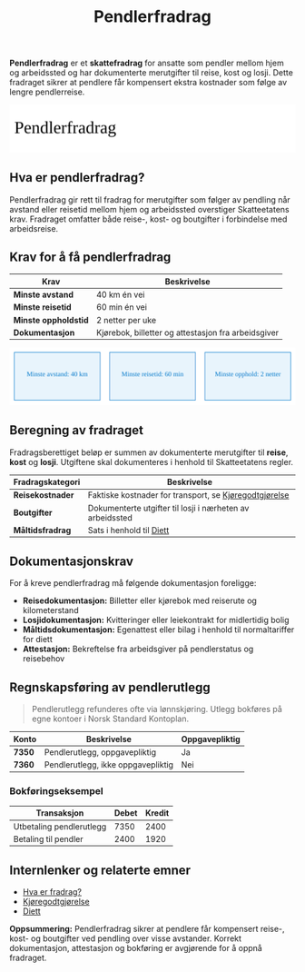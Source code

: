 ﻿---
title: "Pendlerfradrag"
seoTitle: "Pendlerfradrag"
description: '**Pendlerfradrag** er et **skattefradrag** for ansatte som pendler mellom hjem og arbeidssted og har dokumenterte merutgifter til reise, kost og losji. Dette fr...'
---

**Pendlerfradrag** er et **skattefradrag** for ansatte som pendler mellom hjem og arbeidssted og har dokumenterte merutgifter til reise, kost og losji. Dette fradraget sikrer at pendlere får kompensert ekstra kostnader som følge av lengre pendlerreise.

![Oversikt over Pendlerfradrag](pendlerfradrag-image.svg)

## Hva er pendlerfradrag?

Pendlerfradrag gir rett til fradrag for merutgifter som følger av pendling når avstand eller reisetid mellom hjem og arbeidssted overstiger Skatteetatens krav. Fradraget omfatter både reise-, kost- og boutgifter i forbindelse med arbeidsreise.

## Krav for å få pendlerfradrag

| Krav               | Beskrivelse                                         |
|--------------------|-----------------------------------------------------|
| **Minste avstand** | 40 km én vei                                        |
| **Minste reisetid**| 60 min én vei                                       |
| **Minste oppholdstid** | 2 netter per uke                                 |
| **Dokumentasjon**  | Kjørebok, billetter og attestasjon fra arbeidsgiver |

![Krav for Pendlerfradrag](pendlerfradrag-satser.svg)

## Beregning av fradraget

Fradragsberettiget beløp er summen av dokumenterte merutgifter til **reise**, **kost** og **losji**. Utgiftene skal dokumenteres i henhold til Skatteetatens regler.

| Fradragskategori | Beskrivelse                                                                    |
|------------------|--------------------------------------------------------------------------------|
| **Reisekostnader**| Faktiske kostnader for transport, se [Kjøregodtgjørelse](/blogs/regnskap/kjoregodtgjorelse "Kjøregodtgjørelse i regnskap: Guide til satser, regler og dokumentasjon") |
| **Boutgifter**    | Dokumenterte utgifter til losji i nærheten av arbeidssted                     |
| **Måltidsfradrag**| Sats i henhold til [Diett](/blogs/regnskap/diett "Diett i regnskap: Guide til normaltariffer, regler og regnskapsføring")         |

## Dokumentasjonskrav

For å kreve pendlerfradrag må følgende dokumentasjon foreligge:

* **Reisedokumentasjon:** Billetter eller kjørebok med reiserute og kilometerstand
* **Losjidokumentasjon:** Kvitteringer eller leiekontrakt for midlertidig bolig
* **Måltidsdokumentasjon:** Egenattest eller bilag i henhold til normaltariffer for diett
* **Attestasjon:** Bekreftelse fra arbeidsgiver på pendlerstatus og reisebehov

## Regnskapsføring av pendlerutlegg

> Pendlerutlegg refunderes ofte via lønnskjøring. Utlegg bokføres på egne kontoer i Norsk Standard Kontoplan.

| Konto    | Beskrivelse                       | Oppgavepliktig |
|----------|-----------------------------------|----------------|
| **7350** | Pendlerutlegg, oppgavepliktig     | Ja             |
| **7360** | Pendlerutlegg, ikke oppgavepliktig| Nei            |

### Bokføringseksempel

| Transaksjon                      | Debet                         | Kredit                       |
|----------------------------------|-------------------------------|------------------------------|
| Utbetaling pendlerutlegg         | 7350                          | 2400                         |
| Betaling til pendler             | 2400                          | 1920                         |

## Internlenker og relaterte emner

* [Hva er fradrag?](/blogs/regnskap/hva-er-fradrag "Hva er fradrag i regnskap? Komplett Guide til Skattefradrag og Regnskapsføring")
* [Kjøregodtgjørelse](/blogs/regnskap/kjoregodtgjorelse "Kjøregodtgjørelse i regnskap: Guide til satser, regler og dokumentasjon")
* [Diett](/blogs/regnskap/diett "Diett i regnskap: Guide til normaltariffer, regler og regnskapsføring")

**Oppsummering:** Pendlerfradrag sikrer at pendlere får kompensert reise-, kost- og boutgifter ved pendling over visse avstander. Korrekt dokumentasjon, attestasjon og bokføring er avgjørende for å oppnå fradraget.










